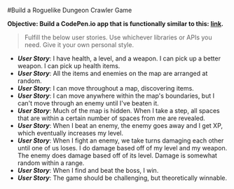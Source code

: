 #Build a Roguelike Dungeon Crawler Game

**Objective: Build a CodePen.io app that is functionally similar to this: [link](https://codepen.io/FreeCodeCamp/full/PNJRyd/).**

> Fulfill the below user stories. Use whichever libraries or APIs you need. Give it your own personal style.

- **_User Story_**: I have health, a level, and a weapon. I can pick up a better weapon. I can pick up health items.
- **_User Story_**: All the items and enemies on the map are arranged at random.
- **_User Story_**: I can move throughout a map, discovering items.
- **_User Story_**: I can move anywhere within the map's boundaries, but I can't move through an enemy until I've beaten it.
- **_User Story_**: Much of the map is hidden. When I take a step, all spaces that are within a certain number of spaces from me are revealed.
- **_User Story_**: When I beat an enemy, the enemy goes away and I get XP, which eventually increases my level.
- **_User Story_**: When I fight an enemy, we take turns damaging each other until one of us loses. I do damage based off of my level and my weapon. The enemy does damage based off of its level. Damage is somewhat random within a range.
- **_User Story_**: When I find and beat the boss, I win.
- **_User Story_**: The game should be challenging, but theoretically winnable.